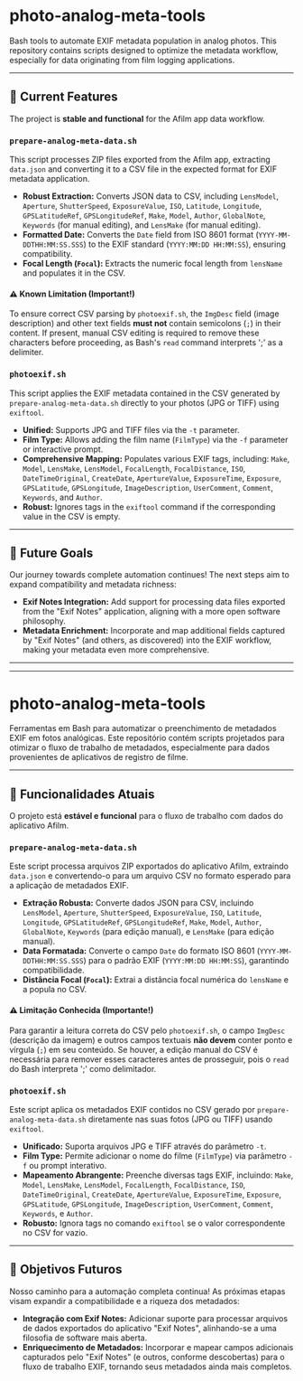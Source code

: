 # photo-analog-meta-tools

Bash tools to automate EXIF metadata population in analog photos. This repository contains scripts designed to optimize the metadata workflow, especially for data originating from film logging applications.

---

## 🚀 Current Features

The project is **stable and functional** for the Afilm app data workflow.

### `prepare-analog-meta-data.sh`

This script processes ZIP files exported from the Afilm app, extracting `data.json` and converting it to a CSV file in the expected format for EXIF metadata application.

*   **Robust Extraction:** Converts JSON data to CSV, including `LensModel`, `Aperture`, `ShutterSpeed`, `ExposureValue`, `ISO`, `Latitude`, `Longitude`, `GPSLatitudeRef`, `GPSLongitudeRef`, `Make`, `Model`, `Author`, `GlobalNote`, `Keywords` (for manual editing), and `LensMake` (for manual editing).
*   **Formatted Date:** Converts the `Date` field from ISO 8601 format (`YYYY-MM-DDTHH:MM:SS.SSS`) to the EXIF standard (`YYYY:MM:DD HH:MM:SS`), ensuring compatibility.
*   **Focal Length (`Focal`):** Extracts the numeric focal length from `lensName` and populates it in the CSV.

#### ⚠️ Known Limitation (Important!)

To ensure correct CSV parsing by `photoexif.sh`, the `ImgDesc` field (image description) and other text fields **must not** contain semicolons (`;`) in their content. If present, manual CSV editing is required to remove these characters before proceeding, as Bash's `read` command interprets ';' as a delimiter.

### `photoexif.sh`

This script applies the EXIF metadata contained in the CSV generated by `prepare-analog-meta-data.sh` directly to your photos (JPG or TIFF) using `exiftool`.

*   **Unified:** Supports JPG and TIFF files via the `-t` parameter.
*   **Film Type:** Allows adding the film name (`FilmType`) via the `-f` parameter or interactive prompt.
*   **Comprehensive Mapping:** Populates various EXIF tags, including: `Make`, `Model`, `LensMake`, `LensModel`, `FocalLength`, `FocalDistance`, `ISO`, `DateTimeOriginal`, `CreateDate`, `ApertureValue`, `ExposureTime`, `Exposure`, `GPSLatitude`, `GPSLongitude`, `ImageDescription`, `UserComment`, `Comment`, `Keywords`, and `Author`.
*   **Robust:** Ignores tags in the `exiftool` command if the corresponding value in the CSV is empty.

---

## 🎯 Future Goals

Our journey towards complete automation continues! The next steps aim to expand compatibility and metadata richness:

*   **Exif Notes Integration:** Add support for processing data files exported from the "Exif Notes" application, aligning with a more open software philosophy.
*   **Metadata Enrichment:** Incorporate and map additional fields captured by "Exif Notes" (and others, as discovered) into the EXIF workflow, making your metadata even more comprehensive.

---
---

# photo-analog-meta-tools

Ferramentas em Bash para automatizar o preenchimento de metadados EXIF em fotos analógicas. Este repositório contém scripts projetados para otimizar o fluxo de trabalho de metadados, especialmente para dados provenientes de aplicativos de registro de filme.

---

## 🚀 Funcionalidades Atuais

O projeto está **estável e funcional** para o fluxo de trabalho com dados do aplicativo Afilm.

### `prepare-analog-meta-data.sh`

Este script processa arquivos ZIP exportados do aplicativo Afilm, extraindo `data.json` e convertendo-o para um arquivo CSV no formato esperado para a aplicação de metadados EXIF.

*   **Extração Robusta:** Converte dados JSON para CSV, incluindo `LensModel`, `Aperture`, `ShutterSpeed`, `ExposureValue`, `ISO`, `Latitude`, `Longitude`, `GPSLatitudeRef`, `GPSLongitudeRef`, `Make`, `Model`, `Author`, `GlobalNote`, `Keywords` (para edição manual), e `LensMake` (para edição manual).
*   **Data Formatada:** Converte o campo `Date` do formato ISO 8601 (`YYYY-MM-DDTHH:MM:SS.SSS`) para o padrão EXIF (`YYYY:MM:DD HH:MM:SS`), garantindo compatibilidade.
*   **Distância Focal (`Focal`):** Extrai a distância focal numérica do `lensName` e a popula no CSV.

#### ⚠️ Limitação Conhecida (Importante!)

Para garantir a leitura correta do CSV pelo `photoexif.sh`, o campo `ImgDesc` (descrição da imagem) e outros campos textuais **não devem** conter ponto e vírgula (`;`) em seu conteúdo. Se houver, a edição manual do CSV é necessária para remover esses caracteres antes de prosseguir, pois o `read` do Bash interpreta ';' como delimitador.

### `photoexif.sh`

Este script aplica os metadados EXIF contidos no CSV gerado por `prepare-analog-meta-data.sh` diretamente nas suas fotos (JPG ou TIFF) usando `exiftool`.

*   **Unificado:** Suporta arquivos JPG e TIFF através do parâmetro `-t`.
*   **Film Type:** Permite adicionar o nome do filme (`FilmType`) via parâmetro `-f` ou prompt interativo.
*   **Mapeamento Abrangente:** Preenche diversas tags EXIF, incluindo: `Make`, `Model`, `LensMake`, `LensModel`, `FocalLength`, `FocalDistance`, `ISO`, `DateTimeOriginal`, `CreateDate`, `ApertureValue`, `ExposureTime`, `Exposure`, `GPSLatitude`, `GPSLongitude`, `ImageDescription`, `UserComment`, `Comment`, `Keywords`, e `Author`.
*   **Robusto:** Ignora tags no comando `exiftool` se o valor correspondente no CSV for vazio.

---

## 🎯 Objetivos Futuros

Nosso caminho para a automação completa continua! As próximas etapas visam expandir a compatibilidade e a riqueza dos metadados:

*   **Integração com Exif Notes:** Adicionar suporte para processar arquivos de dados exportados do aplicativo "Exif Notes", alinhando-se a uma filosofia de software mais aberta.
*   **Enriquecimento de Metadados:** Incorporar e mapear campos adicionais capturados pelo "Exif Notes" (e outros, conforme descobertas) para o fluxo de trabalho EXIF, tornando seus metadados ainda mais completos.

